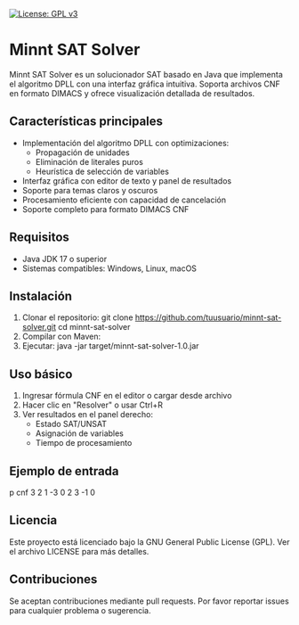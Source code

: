 [![License: GPL v3](https://img.shields.io/badge/License-GPLv3-blue.svg)](https://www.gnu.org/licenses/gpl-3.0)

# Minnt SAT Solver

Minnt SAT Solver es un solucionador SAT basado en Java que implementa el algoritmo DPLL con una interfaz gráfica intuitiva. Soporta archivos CNF en formato DIMACS y ofrece visualización detallada de resultados.

## Características principales

- Implementación del algoritmo DPLL con optimizaciones:
  - Propagación de unidades
  - Eliminación de literales puros
  - Heurística de selección de variables
- Interfaz gráfica con editor de texto y panel de resultados
- Soporte para temas claros y oscuros
- Procesamiento eficiente con capacidad de cancelación
- Soporte completo para formato DIMACS CNF

## Requisitos

- Java JDK 17 o superior
- Sistemas compatibles: Windows, Linux, macOS

## Instalación

1. Clonar el repositorio:
   git clone https://github.com/tuusuario/minnt-sat-solver.git
cd minnt-sat-solver
2. Compilar con Maven:
3. Ejecutar:
   java -jar target/minnt-sat-solver-1.0.jar


## Uso básico

1. Ingresar fórmula CNF en el editor o cargar desde archivo
2. Hacer clic en "Resolver" o usar Ctrl+R
3. Ver resultados en el panel derecho:
   - Estado SAT/UNSAT
   - Asignación de variables
   - Tiempo de procesamiento

## Ejemplo de entrada

p cnf 3 2
1 -3 0
2 3 -1 0


## Licencia

Este proyecto está licenciado bajo la GNU General Public License (GPL). Ver el archivo LICENSE para más detalles.

## Contribuciones

Se aceptan contribuciones mediante pull requests. Por favor reportar issues para cualquier problema o sugerencia.
